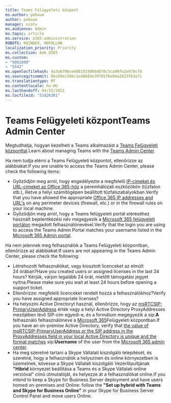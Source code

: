 ```yaml
---
title: Teams Felügyeleti központ
ms.author: pebaum
author: pebaum
manager: scotv
ms.audience: Admin
ms.topic: article
ms.service: o365-administration
ROBOTS: NOINDEX, NOFOLLOW
localization_priority: Priority
ms.collection: Adm_O365
ms.custom:
- "9002890"
- "5542"
ms.openlocfilehash: 4a3a0796cedd81919066d870c5ca99fe2e978cf8
ms.sourcegitcommit: 8bc60ec34bc1e40685e3976576e04a2623f63a7c
ms.translationtype: MT
ms.contentlocale: hu-HU
ms.lasthandoff: 04/15/2021
ms.locfileid: "51826381"
---
```

# <a name="teams-admin-center"></a><span data-ttu-id="88755-102">Teams Felügyeleti központ</span><span class="sxs-lookup"><span data-stu-id="88755-102">Teams Admin Center</span></span>

<span data-ttu-id="88755-103">Megtudhatja, hogyan kezelheti a Teams alkalmazást a [Teams Felügyeleti központtal](https://docs.microsoft.com/microsoftteams/manage-teams-skypeforbusiness-admin-center).</span><span class="sxs-lookup"><span data-stu-id="88755-103">Learn about managing Teams with the [Teams Admin Center](https://docs.microsoft.com/microsoftteams/manage-teams-skypeforbusiness-admin-center).</span></span>

<span data-ttu-id="88755-104">Ha nem tudja elérni a Teams Felügyeleti központot, ellenőrizze az alábbiakat:</span><span class="sxs-lookup"><span data-stu-id="88755-104">If you are unable to access the Teams Admin Center, please check the following items:</span></span>

- <span data-ttu-id="88755-105">Győződjön meg arról, hogy engedélyezte a megfelelő [IP-címeket és URL-címeket az Office 365-höz](https://docs.microsoft.com/Office365/Enterprise/office-365-ip-web-service) a peremhálózati eszközökön (tűzfalon stb.), illetve a helyi számítógépen beállított tűzfalszabályokban.</span><span class="sxs-lookup"><span data-stu-id="88755-105">Verify that you have allowed the appropriate [Office 365 IP addresses and URL's](https://docs.microsoft.com/Office365/Enterprise/office-365-ip-web-service) on any perimeter devices (firewall, etc.) or in the firewall rules on your local machine.</span></span>
- <span data-ttu-id="88755-106">Győződjön meg arról, hogy a Teams felügyeleti portál eléréséhez használt bejelentkezési név megegyezik a [Microsoft 365 felügyeleti portálon](https://admin.microsoft.com/Adminportal/Home?source=applauncher#/users) megadott felhasználónevével.</span><span class="sxs-lookup"><span data-stu-id="88755-106">Verify that the login you are using to access the Teams Admin Portal matches your username listed in the [Microsoft 365 Admin portal](https://admin.microsoft.com/Adminportal/Home?source=applauncher#/users).</span></span>

<span data-ttu-id="88755-107">Ha nem jelennek meg felhasználók a Teams Felügyeleti központban, ellenőrizze az alábbiakat:</span><span class="sxs-lookup"><span data-stu-id="88755-107">If users are not appearing in the Teams Admin Center, please check the following:</span></span>

- <span data-ttu-id="88755-108">Létrehozott felhasználókat, vagy kiosztott licenceket az elmúlt 24 órában?</span><span class="sxs-lookup"><span data-stu-id="88755-108">Have you created users or assigned licenses in the last 24 hours?</span></span> <span data-ttu-id="88755-109">Kérjük, várjon legalább 24 órát, mielőtt támogatási jegyet nyitna.</span><span class="sxs-lookup"><span data-stu-id="88755-109">Please make sure you wait at least 24 hours before opening a support ticket.</span></span>
- <span data-ttu-id="88755-110">Ellenőrizze: megfelelő licenceket rendelt hozzá a felhasználókhoz?</span><span class="sxs-lookup"><span data-stu-id="88755-110">Verify you have assigned appropriate licenses?</span></span>
- <span data-ttu-id="88755-111">Ha helyszíni Active Directoryt használ, ellenőrizze, hogy az [msRTCSIP-PrimaryUserAddress](https://docs.microsoft.com/skypeforbusiness/troubleshoot/online-configuration/msrtcsip-primaryuseraddress-proxyaddaddress) érték vagy a helyi Active Directory ProxyAddresses mezőjében lévő SIP-cím egyedi-e, és a formátum megegyezik a sip:**A** felhasználó felhasználóneve a [Microsoft 365](https://admin.microsoft.com/Adminportal/Home?source=applauncher#/users)Felügyeleti központban.</span><span class="sxs-lookup"><span data-stu-id="88755-111">If you have an on-premise Active Directory, verify that [the value of msRTCSIP-PrimaryUserAddress or the SIP address in the ProxyAddresses field in your local Active Directory is unique and the format matches](https://docs.microsoft.com/skypeforbusiness/troubleshoot/online-configuration/msrtcsip-primaryuseraddress-proxyaddaddress) sip:**Username** of the user from the [Microsoft 365 admin center](https://admin.microsoft.com/Adminportal/Home?source=applauncher#/users).</span></span>
- <span data-ttu-id="88755-112">Ha meg szeretné tartani a Skype Vállalati kiszolgáló telepítését, és szeretné, hogy a felhasználók a helyszínen és online környezetben is üzemelnek, kövesse a Skype Vállalati kiszolgáló Vezérlőpultjának **"Hibrid** környezet beállítása a Teams és a Skype Vállalati online verzióval" című útmutatóját, és helyezze át a felhasználókat online.</span><span class="sxs-lookup"><span data-stu-id="88755-112">If you intend to keep a Skype for Business Server deployment and have users homed on-premises and Online: follow the **"Set up hybrid with Teams and Skype for Business Online"** in your Skype for Business Server Control Panel and move users Online.</span></span>
